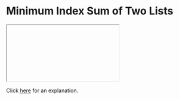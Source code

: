 # Minimum Index Sum of Two Lists 

<iframe></iframe>

Click [here](Explanation.md) for an explanation.

